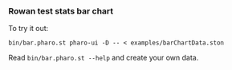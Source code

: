 ### Rowan test stats bar chart

To try it out:
```
bin/bar.pharo.st pharo-ui -D -- < examples/barChartData.ston
```

Read `bin/bar.pharo.st --help` and create your own data.
